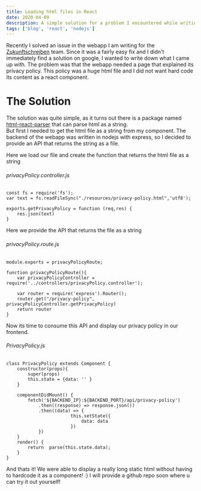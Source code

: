 ```yaml
---
title: Loading html files in React
date: 2020-04-09
description: A simple solution for a problem I encountered while writing a privacy policy page
tags: ['blog', 'react', 'nodejs']
---
```

Recently I solved an issue in the webapp I am writing for the [Zukunftschreiben](https://zukunftschreiben.org/) team.
Since it was a fairly easy fix and I didn't immediately find a solution on google, I wanted to write down what I came up with.
The problem was that the webapp needed a page that explained its privacy policy. This policy was a huge html file and I did not want hard code its content as a react component.
# The Solution
The solution was quite simple, as it turns out there is a package named [html-react-parser](https://www.npmjs.com/package/html-react-parser) that can parse html as a string.  
But first I needed to get the html file as a string from my component. The backend of the webapp was written in nodejs with express, so I decided to provide an API that returns the string as a file.

Here we load our file and create the function that returns the html file as a string
###### privacyPolicy.controller.js
```
const fs = require('fs');
var text = fs.readFileSync("./resources/privacy-policy.html",'utf8');

exports.getPrivacyPolicy = function (req,res) {
    res.json(text)
}
```
  
   
   
Here we provide the API that returns the file as a string
###### privacyPolicy.route.js
```
module.exports = privacyPolicyRoute;

function privacyPolicyRoute(){
    var privacyPolicyController = require('../controllers/privacyPolicy.controller');

    var router = require('express').Router();
    router.get("/privacy-policy", privacyPolicyController.getPrivacyPolicy)
    return router
}
```
Now its time to consume this API and display our privacy policy in our frontend.

###### PrivacyPolicy.js
```
class PrivacyPolicy extends Component {
    constructor(props){
        super(props)
        this.state = {data: '' }
    }

    componentDidMount() {
        fetch('${BACKEND_IP}:${BACKEND_PORT}/api/privacy-policy')
            .then((response) => response.json())
            .then((data) => {
                        this.setState({
                            data: data
                        })
            })
    }
    render() {
        return  parse(this.state.data);
    }
}
```
And thats it! We were able to display a really long static html without having to hardcode it as a component! :)
I will provide a github repo soon where u can try it out yourself!